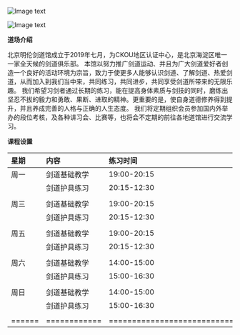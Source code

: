 ![Image text](https://wengdongdong.github.io/kendo.io/minglun_002.png)

![Image text](https://wengdongdong.github.io/kendo.io/logo.png)


**道场介绍** 

北京明伦剑道馆成立于2019年七月，为CKOU地区认证中心，是北京海淀区唯一一家全天候的剑道俱乐部。
本馆以努力推广剑道运动、并且为广大剑道爱好者创造一个良好的活动环境为宗旨，致力于使更多人能够认识剑道、了解剑道、热爱剑道，从而加入到我们当中来，共同练习，共同进步，共同享受剑道所带来的无限乐趣。
我们希望习剑者通过长期的练习，能在提高身体素质与剑技的同时，磨练出坚忍不拔的毅力和勇敢、果断、进取的精神。更重要的是，使自身道德修养得到提升，并且养成完善的人格与正确的人生态度。
我们将定期组织会员参加国内外举办的段位考核，及各种讲习会、比赛等，也将会不定期的前往各地道馆进行交流学习。



**课程设置**

|星期|内容|练习时间|
|:---|:---|:---|
|周一|剑道基础教学|19:00-20:15|
|    |剑道护具练习|20:15-12:30|
|    |            |           |
|周三|剑道基础教学|19:00-20:15|
|    |剑道护具练习|20:15-12:30|
|    |            |           |
|周五|剑道基础教学|19:00-20:15|
|    |剑道护具练习|20:15-12:30|
|    |            |           |
|周六|剑道基础教学|14:00-15:00|
|    |剑道护具练习|15:00-16:30|
|    |            |           |
|周日|剑道基础教学|14:00-15:00|
|    |剑道护具练习|15:00-16:30|
|    |            |           | 
|======|============|=========================================|

 
